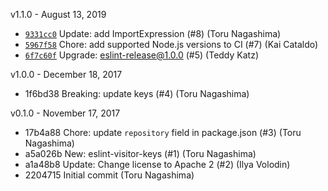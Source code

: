 v1.1.0 - August 13, 2019

- [`9331cc0`](https://github.com/eslint/eslint-visitor-keys/commit/9331cc09e756e65b9044c9186445a474b037fac6) Update: add ImportExpression (#8) (Toru Nagashima)
- [`5967f58`](https://github.com/eslint/eslint-visitor-keys/commit/5967f583b04f17fba9226aaa394e45d476d2b8af) Chore: add supported Node.js versions to CI (#7) (Kai Cataldo)
- [`6f7c60f`](https://github.com/eslint/eslint-visitor-keys/commit/6f7c60fef2ceec9f6323202df718321cec45cab0) Upgrade: eslint-release@1.0.0 (#5) (Teddy Katz)

v1.0.0 - December 18, 2017

- 1f6bd38 Breaking: update keys (#4) (Toru Nagashima)

v0.1.0 - November 17, 2017

- 17b4a88 Chore: update `repository` field in package.json (#3) (Toru Nagashima)
- a5a026b New: eslint-visitor-keys (#1) (Toru Nagashima)
- a1a48b8 Update: Change license to Apache 2 (#2) (Ilya Volodin)
- 2204715 Initial commit (Toru Nagashima)
